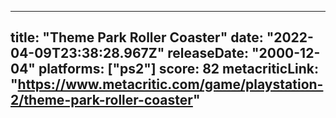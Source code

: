
---
title: "Theme Park Roller Coaster"
date: "2022-04-09T23:38:28.967Z"
releaseDate: "2000-12-04"
platforms: ["ps2"]
score: 82
metacriticLink: "https://www.metacritic.com/game/playstation-2/theme-park-roller-coaster"
---
